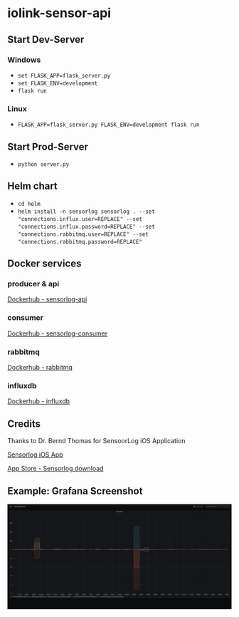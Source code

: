 # iolink-sensor-api

## Start Dev-Server

### Windows
- `set FLASK_APP=flask_server.py`
- `set FLASK_ENV=development`
- `flask run`

### Linux
- `FLASK_APP=flask_server.py FLASK_ENV=development flask run`

## Start Prod-Server
- `python server.py`

## Helm chart
- `cd helm`
- `helm install -n sensorlog sensorlog . --set "connections.influx.user=REPLACE" --set "connections.influx.password=REPLACE" --set "connections.rabbitmq.user=REPLACE" --set "connections.rabbitmq.password=REPLACE"`

## Docker services

### producer & api
[Dockerhub - sensorlog-api](https://hub.docker.com/repository/docker/dbitzer/sensorlog-api)

### consumer
[Dockerhub - sensorlog-consumer](https://hub.docker.com/repository/docker/dbitzer/sensorlog-consumer)

### rabbitmq
[Dockerhub - rabbitmq](https://hub.docker.com/_/rabbitmq/)

### influxdb
[Dockerhub - influxdb](https://hub.docker.com/_/influxdb)

## Credits
Thanks to Dr. Bernd Thomas for SensoorLog iOS Application

[Sensorlog iOS App](http://sensorlog.berndthomas.net/)

[App Store - Sensorlog download](https://apps.apple.com/us/app/sensorlog/id388014573)

## Example: Grafana Screenshot
![Grafana example](img/grafana_influx_dashboard.PNG)

